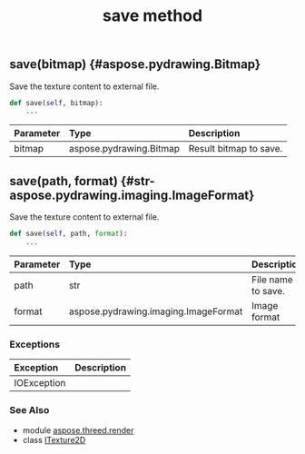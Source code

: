 ﻿---
title: save method
second_title: Aspose.3D for Python via .NET API References
description: 
type: docs
weight: 30
url: /python-net/aspose.threed.render/itexture2d/save/
is_root: false
---

## save(bitmap) {#aspose.pydrawing.Bitmap}

Save the texture content to external file.



```python
def save(self, bitmap):
    ...
```


| Parameter | Type | Description |
| :- | :- | :- |
| bitmap | aspose.pydrawing.Bitmap | Result bitmap to save. |


## save(path, format) {#str-aspose.pydrawing.imaging.ImageFormat}

Save the texture content to external file.



```python
def save(self, path, format):
    ...
```


| Parameter | Type | Description |
| :- | :- | :- |
| path | str | File name to save. |
| format | aspose.pydrawing.imaging.ImageFormat | Image format |
### Exceptions
| Exception | Description |
| :- | :- |
| IOException |  |





### See Also
* module [aspose.threed.render](../../)
* class [ITexture2D](/3d/python-net/aspose.threed.render/itexture2d)
